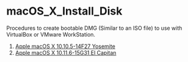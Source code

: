 # macOS_X_Install_Disk

Procedures to create bootable DMG (Similar to an ISO file) to use with VirtualBox or VMware WorkStation.

1.  [Apple macOS X 10.10.5-14F27 Yosemite](https://github.com/locobastos/macOS_X_Install_Disk/blob/main/macOS_X_10.10.5-14F27_Yosemite_README.md)
2.  [Apple macOS X 10.11.6-15G31 El Capitan](https://github.com/locobastos/macOS_X_Install_Disk/blob/main/macOS_X_10.11.6-15G31_El_Capitan_README.md)

